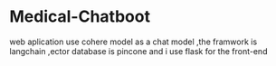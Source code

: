 # Medical-Chatboot
web aplication use cohere model  as a chat model ,the framwork is langchain ,ector database is pincone and i use flask for the front-end


